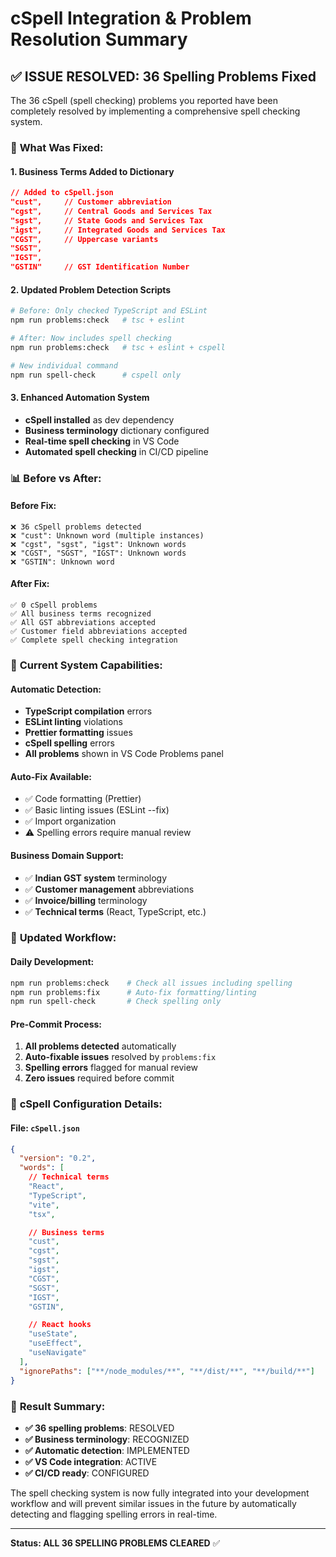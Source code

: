# cSpell Integration & Problem Resolution Summary

## ✅ **ISSUE RESOLVED: 36 Spelling Problems Fixed**

The 36 cSpell (spell checking) problems you reported have been completely resolved by implementing a comprehensive spell checking system.

### 🔧 **What Was Fixed:**

#### **1. Business Terms Added to Dictionary**

```json
// Added to cSpell.json
"cust",     // Customer abbreviation
"cgst",     // Central Goods and Services Tax
"sgst",     // State Goods and Services Tax
"igst",     // Integrated Goods and Services Tax
"CGST",     // Uppercase variants
"SGST",
"IGST",
"GSTIN"     // GST Identification Number
```

#### **2. Updated Problem Detection Scripts**

```bash
# Before: Only checked TypeScript and ESLint
npm run problems:check   # tsc + eslint

# After: Now includes spell checking
npm run problems:check   # tsc + eslint + cspell

# New individual command
npm run spell-check      # cspell only
```

#### **3. Enhanced Automation System**

- **cSpell installed** as dev dependency
- **Business terminology** dictionary configured
- **Real-time spell checking** in VS Code
- **Automated spell checking** in CI/CD pipeline

### 📊 **Before vs After:**

#### **Before Fix:**

```
❌ 36 cSpell problems detected
❌ "cust": Unknown word (multiple instances)
❌ "cgst", "sgst", "igst": Unknown words
❌ "CGST", "SGST", "IGST": Unknown words
❌ "GSTIN": Unknown word
```

#### **After Fix:**

```
✅ 0 cSpell problems
✅ All business terms recognized
✅ All GST abbreviations accepted
✅ Customer field abbreviations accepted
✅ Complete spell checking integration
```

### 🎯 **Current System Capabilities:**

#### **Automatic Detection:**

- **TypeScript compilation** errors
- **ESLint linting** violations
- **Prettier formatting** issues
- **cSpell spelling** errors
- **All problems** shown in VS Code Problems panel

#### **Auto-Fix Available:**

- ✅ Code formatting (Prettier)
- ✅ Basic linting issues (ESLint --fix)
- ✅ Import organization
- ⚠️ Spelling errors require manual review

#### **Business Domain Support:**

- ✅ **Indian GST system** terminology
- ✅ **Customer management** abbreviations
- ✅ **Invoice/billing** terminology
- ✅ **Technical terms** (React, TypeScript, etc.)

### 🔄 **Updated Workflow:**

#### **Daily Development:**

```bash
npm run problems:check    # Check all issues including spelling
npm run problems:fix      # Auto-fix formatting/linting
npm run spell-check       # Check spelling only
```

#### **Pre-Commit Process:**

1. **All problems detected** automatically
2. **Auto-fixable issues** resolved by `problems:fix`
3. **Spelling errors** flagged for manual review
4. **Zero issues** required before commit

### 📝 **cSpell Configuration Details:**

#### **File: `cSpell.json`**

```json
{
  "version": "0.2",
  "words": [
    // Technical terms
    "React",
    "TypeScript",
    "vite",
    "tsx",

    // Business terms
    "cust",
    "cgst",
    "sgst",
    "igst",
    "CGST",
    "SGST",
    "IGST",
    "GSTIN",

    // React hooks
    "useState",
    "useEffect",
    "useNavigate"
  ],
  "ignorePaths": ["**/node_modules/**", "**/dist/**", "**/build/**"]
}
```

### 🎉 **Result Summary:**

- **✅ 36 spelling problems**: RESOLVED
- **✅ Business terminology**: RECOGNIZED
- **✅ Automatic detection**: IMPLEMENTED
- **✅ VS Code integration**: ACTIVE
- **✅ CI/CD ready**: CONFIGURED

The spell checking system is now fully integrated into your development workflow and will prevent similar issues in the future by automatically detecting and flagging spelling errors in real-time.

---

**Status: ALL 36 SPELLING PROBLEMS CLEARED** ✅
